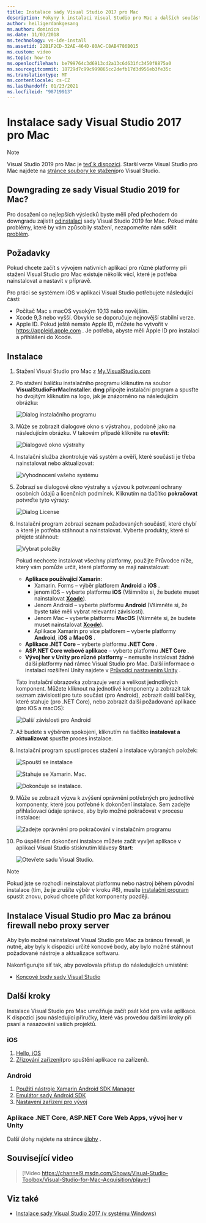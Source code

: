 ```yaml
---
title: Instalace sady Visual Studio 2017 pro Mac
description: Pokyny k instalaci Visual Studio pro Mac a dalších součástí potřebných pro vývoj pro různé platformy.
author: heiligerdankgesang
ms.author: dominicn
ms.date: 11/03/2018
ms.technology: vs-ide-install
ms.assetid: 22B1F2CD-32AE-464D-80AC-C8AB4786B015
ms.custom: video
ms.topic: how-to
ms.openlocfilehash: be799764c3d6913cd2a13c6d631fc3450f8875a0
ms.sourcegitcommit: 18729d7c99c999865cc2defb17d3d956eb3fe35c
ms.translationtype: MT
ms.contentlocale: cs-CZ
ms.lasthandoff: 01/23/2021
ms.locfileid: "98719913"
---
```

# <a name="install-visual-studio-2017-for-mac"></a>Instalace sady Visual Studio 2017 pro Mac

> [!NOTE]
> Visual Studio 2019 pro Mac je [teď k dispozici](installation.md?view=vsmac-2019&preserve-view=true). Starší verze Visual Studio pro Mac najdete na [stránce soubory ke stažení](https://my.visualstudio.com/Downloads?q=Visual%20Studio%202017%20for%20Mac)pro Visual Studio.

## <a name="downgrading-from-visual-studio-2019-for-mac"></a>Downgrading ze sady Visual Studio 2019 for Mac?

Pro dosažení co nejlepších výsledků byste měli před přechodem do downgradu zajistit [odinstalaci](uninstall.md) sady Visual Studio 2019 for Mac. Pokud máte problémy, které by vám způsobily stažení, nezapomeňte nám sdělit [problém](report-a-problem.md).
 
## <a name="requirements"></a>Požadavky

Pokud chcete začít s vývojem nativních aplikací pro různé platformy při stažení Visual Studio pro Mac existuje několik věcí, které je potřeba nainstalovat a nastavit v přípravě.

Pro práci se systémem iOS v aplikaci Visual Studio potřebujete následující části:

- Počítač Mac s macOS vysokým 10,13 nebo novějším.
- Xcode 9,3 nebo vyšší. Obvykle se doporučuje nejnovější stabilní verze.
- Apple ID. Pokud ještě nemáte Apple ID, můžete ho vytvořit v https://appleid.apple.com . Je potřeba, abyste měli Apple ID pro instalaci a přihlášení do Xcode.

## <a name="install"></a>Instalace

1. Stažení Visual Studio pro Mac z [My.VisualStudio.com](https://my.visualstudio.com/Downloads?q=Visual%20Studio%202017%20for%20Mac)

2. Po stažení balíčku instalačního programu kliknutím na soubor **VisualStudioForMacInstaller. dmg** připojte instalační program a spusťte ho dvojitým kliknutím na logo, jak je znázorněno na následujícím obrázku:

   ![Dialog instalačního programu](media/installer-image1.png)

3. Může se zobrazit dialogové okno s výstrahou, podobně jako na následujícím obrázku. V takovém případě klikněte na **otevřít**:

   ![Dialogové okno výstrahy](media/installer-image2.png)

4. Instalační služba zkontroluje váš systém a ověří, které součásti je třeba nainstalovat nebo aktualizovat:

   ![Vyhodnocení vašeho systému](media/installer-image3.png)

5. Zobrazí se dialogové okno výstrahy s výzvou k potvrzení ochrany osobních údajů a licenčních podmínek. Kliknutím na tlačítko **pokračovat** potvrďte tyto výrazy:

   ![Dialog License](media/installer-image4.png)

6. Instalační program zobrazí seznam požadovaných součástí, které chybí a které je potřeba stáhnout a nainstalovat. Vyberte produkty, které si přejete stáhnout:

   ![Vybrat položky](media/installer-image5.png)

   Pokud nechcete instalovat všechny platformy, použijte Průvodce níže, který vám pomůže určit, které platformy se mají nainstalovat:

   * **Aplikace používající Xamarin**:
      - Xamarin. Forms – výběr platforem **Android** a **iOS** .
      - jenom iOS – vyberte platformu **iOS** (Všimněte si, že budete muset nainstalovat [**Xcode**](https://developer.apple.com/xcode/)).
      - Jenom Android – vyberte platformu **Android** (Všimněte si, že byste také měli vybrat relevantní závislosti).
      - Jenom Mac – vyberte platformu **MacOS** (Všimněte si, že budete muset nainstalovat [**Xcode**](https://developer.apple.com/xcode/)).
      - Aplikace Xamarin pro více platforem – vyberte platformy **Android**, **iOS** a **MacOS** .
   * **Aplikace .NET Core** – vyberte platformu **.NET Core** .
   * **ASP.NET Core webové aplikace** – vyberte platformu **.NET Core** .
   * **Vývoj her v Unity pro různé platformy** – nemusíte instalovat žádné další platformy nad rámec Visual Studio pro Mac. Další informace o instalaci rozšíření Unity najdete v [Průvodci nastavením Unity](./setup-vsmac-tools-unity.md) .

   Tato instalační obrazovka zobrazuje verzi a velikost jednotlivých komponent. Můžete kliknout na jednotlivé komponenty a zobrazit tak seznam závislostí pro tuto součást (pro Android), zobrazit další balíčky, které stahuje (pro .NET Core), nebo zobrazit další požadované aplikace (pro iOS a macOS):

   ![Další závislosti pro Android](media/installer-image6.png)

7. Až budete s výběrem spokojeni, kliknutím na tlačítko **instalovat a aktualizovat** spusťte proces instalace.

8. Instalační program spustí proces stažení a instalace vybraných položek:

   ![Spouští se instalace](media/installer-image7.png)

   ![Stahuje se Xamarin. Mac.](media/installer-image8.png)

   ![Dokončuje se instalace.](media/installer-image9.png)

9. Může se zobrazit výzva k zvýšení oprávnění potřebných pro jednotlivé komponenty, které jsou potřebné k dokončení instalace. Sem zadejte přihlašovací údaje správce, aby bylo možné pokračovat v procesu instalace:

   ![Zadejte oprávnění pro pokračování v instalačním programu](media/installer-image10.png)

10. Po úspěšném dokončení instalace můžete začít vyvíjet aplikace v aplikaci Visual Studio stisknutím klávesy **Start**:

    ![Otevřete sadu Visual Studio.](media/installer-image11.png)

> [!NOTE]
> Pokud jste se rozhodli neinstalovat platformu nebo nástroj během původní instalace (tím, že je zrušíte výběr v kroku #6), musíte [instalační program](https://visualstudio.microsoft.com/vs/) spustit znovu, pokud chcete přidat komponenty později.

## <a name="install-visual-studio-for-mac-behind-a-firewall-or-proxy-server"></a>Instalace Visual Studio pro Mac za bránou firewall nebo proxy server

Aby bylo možné nainstalovat Visual Studio pro Mac za bránou firewall, je nutné, aby byly k dispozici určité koncové body, aby bylo možné stáhnout požadované nástroje a aktualizace softwaru.

Nakonfigurujte síť tak, aby povolovala přístup do následujících umístění:

- [Koncové body sady Visual Studio](/visualstudio/install/install-visual-studio-behind-a-firewall-or-proxy-server)

## <a name="next-steps"></a>Další kroky

Instalace Visual Studio pro Mac umožňuje začít psát kód pro vaše aplikace. K dispozici jsou následující příručky, které vás provedou dalšími kroky při psaní a nasazování vašich projektů.

### <a name="ios"></a>iOS

1. [Hello, iOS](https://developer.xamarin.com/guides/ios/getting_started/hello,_iOS/)
2. [Zřizování zařízení](https://developer.xamarin.com/guides/ios/getting_started/installation/device_provisioning)(pro spuštění aplikace na zařízení).

### <a name="android"></a>Android

1. [Použití nástroje Xamarin Android SDK Manager](https://developer.xamarin.com/guides/android/getting_started/installation/android-sdk/?ide=xs)
2. [Emulátor sady Android SDK](https://developer.xamarin.com/guides/android/getting_started/installation/android-emulator/)
4. [Nastavení zařízení pro vývoj](https://developer.xamarin.com/guides/android/getting_started/installation/set_up_device_for_development/)

### <a name="net-core-apps-aspnet-core-web-apps-unity-game-development"></a>Aplikace .NET Core, ASP.NET Core Web Apps, vývoj her v Unity

Další úlohy najdete na stránce [úlohy](./workloads.md) .

## <a name="related-video"></a>Související video

> [!Video https://channel9.msdn.com/Shows/Visual-Studio-Toolbox/Visual-Studio-for-Mac-Acquisition/player]

## <a name="see-also"></a>Viz také

- [Instalace sady Visual Studio 2017 (v systému Windows)](/visualstudio/install/install-visual-studio)